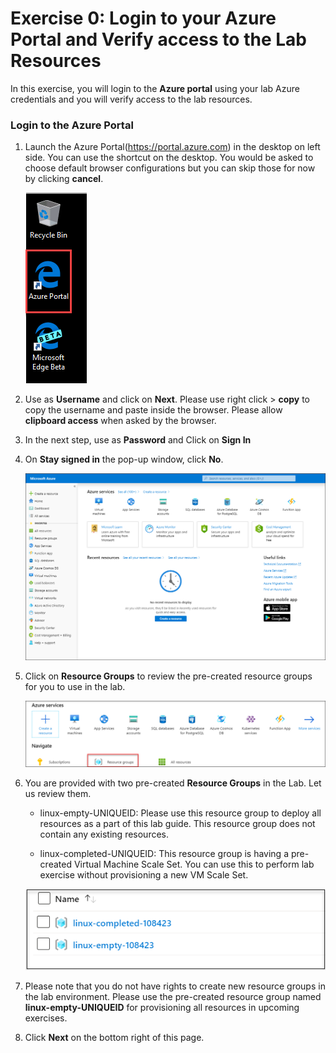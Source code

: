 # Exercise 0: Login to your Azure Portal and Verify access to the Lab Resources

In this exercise, you will login to the **Azure portal** using your lab Azure credentials and you will verify access to the lab resources.


### Login to the Azure Portal 

1. Launch the Azure Portal(https://portal.azure.com) in the desktop on left side. You can use the shortcut on the desktop. You would be asked to choose default browser configurations but you can skip those for now by clicking **cancel**. 

   ![](images/azureportal.png)

2. Use **<inject key="AzureAdUserEmail"></inject>** as **Username** and click on **Next**.  Please use right click > **copy** to copy the username and paste inside the browser. Please allow **clipboard access** when asked by the browser. 

3. In the next step, use **<inject key="AzureAdUserPassword"></inject>** as **Password**  and Click on **Sign In**

4. On **Stay signed in** the pop-up window, click **No**.

   ![](images/fpage.png)
   
5. Click on **Resource Groups** to review the pre-created resource groups for you to use in the lab. 

   ![](images/linux1.png)
   
6. You are provided with two pre-created **Resource Groups** in the Lab. Let us review them.

   * linux-empty-UNIQUEID: Please use this resource group to deploy all resources as a part of this lab guide. This resource group does not contain any existing resources. 

   * linux-completed-UNIQUEID: This resource group is having a pre-created Virtual Machine Scale Set. You can use this to perform lab exercise without provisioning a new VM Scale Set. 

   ![](images/linux2.png)

7. Please note that you do not have rights to create new resource groups in the lab environment. Please use the pre-created resource group named **linux-empty-UNIQUEID** for provisioning all resources in upcoming exercises.  

8. Click **Next** on the bottom right of this page.


